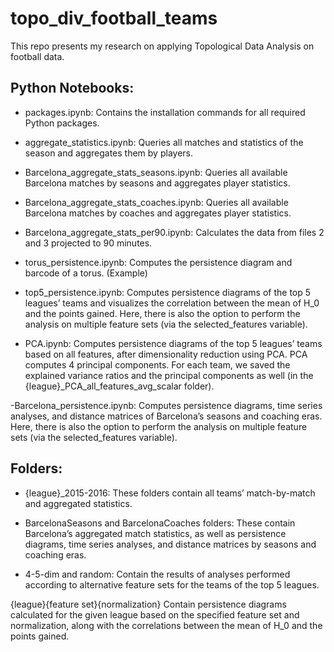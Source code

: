 # topo_div_football_teams
This repo presents my research on applying Topological Data Analysis on football data. 

## Python Notebooks:

- packages.ipynb:
Contains the installation commands for all required Python packages.

- aggregate_statistics.ipynb:
Queries all matches and statistics of the season and aggregates them by players.

- Barcelona_aggregate_stats_seasons.ipynb:
Queries all available Barcelona matches by seasons and aggregates player statistics.

- Barcelona_aggregate_stats_coaches.ipynb:
Queries all available Barcelona matches by coaches and aggregates player statistics.

- Barcelona_aggregate_stats_per90.ipynb:
Calculates the data from files 2 and 3 projected to 90 minutes.

- torus_persistence.ipynb:
Computes the persistence diagram and barcode of a torus. (Example)

- top5_persistence.ipynb:
Computes persistence diagrams of the top 5 leagues’ teams and visualizes the correlation between the mean of H_0 and the points gained.
Here, there is also the option to perform the analysis on multiple feature sets (via the selected_features variable).

- PCA.ipynb:
Computes persistence diagrams of the top 5 leagues’ teams based on all features, after dimensionality reduction using PCA.
PCA computes 4 principal components.
For each team, we saved the explained variance ratios and the principal components as well (in the {league}_PCA_all_features_avg_scalar folder).

 -Barcelona_persistence.ipynb:
Computes persistence diagrams, time series analyses, and distance matrices of Barcelona’s seasons and coaching eras.
Here, there is also the option to perform the analysis on multiple feature sets (via the selected_features variable).

## Folders:

- {league}_2015-2016:
These folders contain all teams’ match-by-match and aggregated statistics.

- BarcelonaSeasons and BarcelonaCoaches folders:
These contain Barcelona’s aggregated match statistics, as well as persistence diagrams, time series analyses, and distance matrices by seasons and coaching eras.

- 4-5-dim and random:
Contain the results of analyses performed according to alternative feature sets for the teams of the top 5 leagues.

{league}{feature set}{normalization}
Contain persistence diagrams calculated for the given league based on the specified feature set and normalization, along with the correlations between the mean of H_0 and the points gained.
